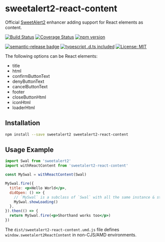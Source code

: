 # sweetalert2-react-content

Official [SweetAlert2](https://sweetalert2.github.io/) enhancer adding support for React elements as content.

[![Build Status](https://github.com/sweetalert2/sweetalert2-react-content/workflows/build/badge.svg)](https://github.com/sweetalert2/sweetalert2-react-content/actions)
[![Coverage Status](https://coveralls.io/repos/github/sweetalert2/sweetalert2-react-content/badge.svg?branch=main)](https://coveralls.io/github/sweetalert2/sweetalert2-react-content?branch=main)
[![npm version](https://img.shields.io/npm/v/sweetalert2-react-content.svg)](https://www.npmjs.com/package/sweetalert2-react-content)

[![semantic-release badge](https://img.shields.io/badge/%20%20%F0%9F%93%A6%F0%9F%9A%80-semantic--release-e10079.svg)](https://github.com/sweetalert2/sweetalert2-react-content/blob/main/CHANGELOG.md)
[![typescript .d.ts included](https://img.shields.io/badge/typescript-ready-brightgreen.svg)](https://github.com/sweetalert2/sweetalert2-react-content/blob/main/src/sweetalert2-react-content.d.ts)
[![License: MIT](https://img.shields.io/badge/License-MIT-yellow.svg)](https://opensource.org/licenses/MIT)

The following options can be React elements:

- title
- html
- confirmButtonText
- denyButtonText
- cancelButtonText
- footer
- closeButtonHtml
- iconHtml
- loaderHtml

## Installation

```bash
npm install --save sweetalert2 sweetalert2-react-content
```

## Usage Example

```jsx
import Swal from 'sweetalert2'
import withReactContent from 'sweetalert2-react-content'

const MySwal = withReactContent(Swal)

MySwal.fire({
  title: <p>Hello World</p>,
  didOpen: () => {
    // `MySwal` is a subclass of `Swal` with all the same instance & static methods
    MySwal.showLoading()
  },
}).then(() => {
  return MySwal.fire(<p>Shorthand works too</p>)
})
```

The `dist/sweetalert2-react-content.umd.js` file defines `window.sweetalert2ReactContent` in non-CJS/AMD environments.
